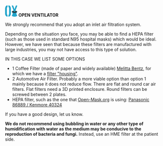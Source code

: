 ![](../../images/OpenVentilatorLogoSmall.png) **OPEN VENTILATOR**

We strongly recommend that you adopt an inlet air filtration system.

Depending on the situation you face, you may be able to find a HEPA filter (such as those used in standard N95 hospital masks) which would be ideal. However, we have seen that because these filters are manufactured with large industries, you may not have access to this type of solution.

IN THIS CASE WE LIST SOME OPTIONS

- 1 Coffee Filter (made of paper and widely available) [Melitta Bentz](https://pt.wikipedia.org/wiki/Melitta_Bentz), for which we have a [filter "housing"](Instructions.md).
- 2 Automotive Air Filter. Probably a more viable option than option 1 mainly because it does not reduce flow. There are flat and round car air filters. Flat filters need a 3D printed enclosure. Round filters can be screwed between 2 plates.
- HEPA filter, such as the one that [Open-Mask.org](http://open-mask.org) is using: [Panasonic 86889 / Kenmore 40324](https://www.kenmoreoutlet.com/products/kenmore-style-40324-hepa-vacuum-cleaner-exhaust-filter)

If you have a good design, let us know.

**We do not recommend using bubbling in water or any other type of humidification with water as the medium may be conducive to the reproduction of bacteria and fungi.** Instead, use an HME filter at the patient side.
